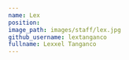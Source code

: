 ```yaml
---
name: Lex
position:
image_path: images/staff/lex.jpg
github_username: lextanganco
fullname: Lexxel Tanganco
---
```

